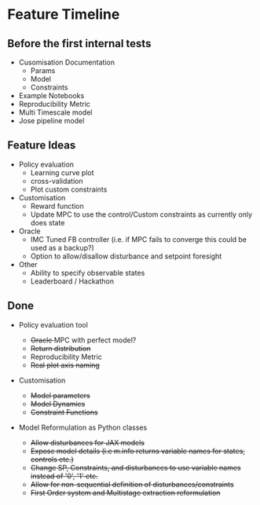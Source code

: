 # Feature Timeline

## Before the first internal tests
 - Cusomisation Documentation
   - Params
   - Model
   - Constraints
-  Example Notebooks
-  Reproducibility Metric
-  Multi Timescale model
-  Jose pipeline model


## Feature Ideas
  - Policy evaluation
    - Learning curve plot
    - cross-validation
    - Plot custom constraints
  - Customisation
    - Reward function
    - Update MPC to use the control/Custom constraints as currently only does state
  - Oracle
    - IMC Tuned FB controller (i.e. if MPC fails to converge this could be 
       used as a backup?)
    - Option to allow/disallow disturbance and setpoint foresight
  - Other
    - Ability to specify observable states
    - Leaderboard / Hackathon

## Done 
 - Policy evaluation tool
     - <del>Oracle </del> MPC with perfect model?
     - <del>Return distribution
     - Reproducibility Metric
     - <del>Real plot axis naming
 - Customisation
    - <del> Model parameters
    - <del> Model Dynamics
    - <del> Constraint Functions

  - Model Reformulation as Python classes
    - <del>Allow disturbances for JAX models
    - <del>Expose model details (i.e m.info returns variable names for states, controls etc.)
    - <del>Change SP, Constraints, and disturbances to use variable names instead of '0', '1' etc.
    - <del>Allow for non-sequential definition of disturbances/constraints
    - <del>First Order system and Multistage extraction reformulation
